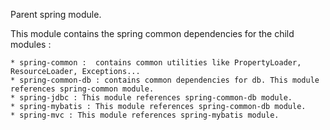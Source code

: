 Parent spring module.

This module contains the spring common dependencies for the child modules :

    * spring-common :  contains common utilities like PropertyLoader, ResourceLoader, Exceptions...
    * spring-common-db : contains common dependencies for db. This module references spring-common module. 
    * spring-jdbc : This module references spring-common-db module.
    * spring-mybatis : This module references spring-common-db module.
    * spring-mvc : This module references spring-mybatis module.